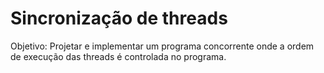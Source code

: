 # Sincronização de threads

Objetivo: Projetar e implementar um programa concorrente onde a ordem de execução das threads é controlada no programa.
